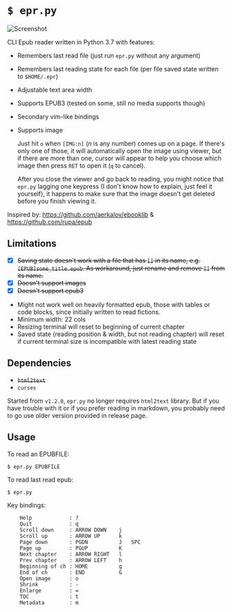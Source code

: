 # `$ epr.py`

![Screenshot](https://raw.githubusercontent.com/wustho/epr/master/screenshot.png)

CLI Epub reader written in Python 3.7 with features:

- Remembers last read file (just run `epr.py` without any argument)
- Remembers last reading state for each file (per file saved state written to `$HOME/.epr`)
- Adjustable text area width
- Supports EPUB3 (tested on some, still no media supports though)
- Secondary vim-like bindings
- Supports image

  Just hit `o` when `[IMG:n]` (_n_ is any number) comes up on a page. If there's only one of those, it will automatically open the image using viewer, but if there are more than one, cursor will appear to help you choose which image then press `RET` to open it (`q` to cancel).

  After you close the viewer and go back to reading, you might notice that `epr.py` lagging one keypress (I don't know how to explain, just feel it yourself), it happens to make sure that the image doesn't get deleted before you finish viewing it.

Inspired by: https://github.com/aerkalov/ebooklib & https://github.com/rupa/epub

## Limitations

- [x] ~~Saving state doesn't work with a file that has `[]` in its name, e.g. `[EPUB]some_title.epub`. As workaround, just rename and remove `[]` from its name.~~
- [x] ~~Doesn't support images~~
- [x] ~~Doesn't support epub3~~
- Might not work well on heavily formatted epub, those with tables or code blocks, since initially written to read fictions.
- Minimum width: 22 cols
- Resizing terminal will reset to beginning of current chapter
- Saved state (reading position & width, but not reading chapter) will reset 
  if current terminal size is incompatible with latest reading state

## Dependencies

- ~~`html2text`~~
- `curses`

Started from `v1.2.0`, `epr.py` no longer requires `html2text` library. But if you have trouble with it or if you prefer reading in markdown, you probably need to go use older version provided in release page.

## Usage

To read an EPUBFILE:


```shell
$ epr.py EPUBFILE
```

To read last read epub:

```shell
$ epr.py
```

Key bindings:
```
    Help            : ?
    Quit            : q
    Scroll down     : ARROW DOWN    j
    Scroll up       : ARROW UP      k
    Page down       : PGDN          J   SPC
    Page up         : PGUP          K
    Next chapter    : ARROW RIGHT   l
    Prev chapter    : ARROW LEFT    h
    Beginning of ch : HOME          g
    End of ch       : END           G
    Open image      : o
    Shrink          : -
    Enlarge         : =
    TOC             : t
    Metadata        : m
```

